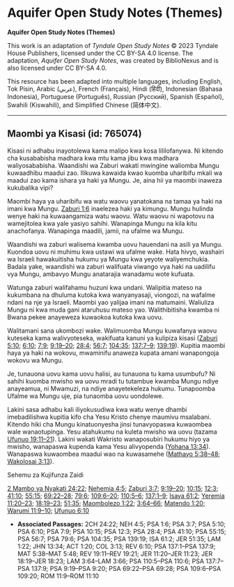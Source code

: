 # Aquifer Open Study Notes (Themes)

**Aquifer Open Study Notes (Themes)**

This work is an adaptation of *Tyndale Open Study Notes* © 2023 Tyndale House Publishers, licensed under the CC BY\-SA 4\.0 license. The adaptation, *Aquifer Open Study Notes*, was created by BiblioNexus and is also licensed under CC BY\-SA 4\.0\.

This resource has been adapted into multiple languages, including English, Tok Pisin, Arabic (عربي), French (Français), Hindi (हिंदी), Indonesian (Bahasa Indonesia), Portuguese (Português), Russian (Русский), Spanish (Español), Swahili (Kiswahili), and Simplified Chinese (简体中文).



--------------------------------

## Maombi ya Kisasi (id: 765074)

Kisasi ni adhabu inayotolewa kama malipo kwa kosa lililofanywa. Ni kitendo cha kusababisha madhara kwa mtu kama jibu kwa madhara waliyosababisha. Waandishi wa Zaburi wakati mwingine waliomba Mungu kuwaadhibu maadui zao. Ilikuwa kawaida kwao kuomba uharibifu mkali wa maadui zao kama ishara ya haki ya Mungu. Je, aina hii ya maombi inaweza kukubalika vipi?

Maombi haya ya uharibifu wa watu waovu yanatokana na tamaa ya haki na imani kwa Mungu. [Zaburi 1:6](https://ref.ly/Ps1:6) inaelezea haki ya kimungu. Mungu hulinda wenye haki na kuwaangamiza watu waovu. Watu waovu ni wapotovu na wamejitolea kwa yale yasiyo sahihi. Wanapinga Mungu na kila kitu anachofanya. Wanapinga maadili, jamii, na ufalme wa Mungu.

Waandishi wa zaburi walisema kwamba uovu hauendani na asili ya Mungu. Kuondoa uovu ni muhimu kwa ustawi wa ufalme wake. Hata hivyo, washairi wa Israeli hawakuitisha hukumu ya Mungu kwa yeyote waliyemchukia. Badala yake, waandishi wa zaburi walifuata viwango vya haki na uadilifu vya Mungu, ambavyo Mungu anatarajia wanadamu wote kufuata.

Watunga zaburi walifahamu huzuni kwa undani. Walipitia mateso na kukumbana na dhuluma kutoka kwa wanyanyasaji, viongozi, na wafalme ndani na nje ya Israeli. Maombi yao yalijaa imani na matumaini. Waliuliza Mungu ni kwa muda gani ataruhusu mateso yao. Walithibitisha kwamba ni Bwana pekee anayeweza kuwaokoa kutoka kwa uovu.

Walitamani sana ukombozi wake. Walimuomba Mungu kuwafanya waovu kuteseka kama walivyoteseka, wakifuata kanuni ya kulipiza kisasi ([Zaburi 5:10](https://ref.ly/Ps5:10); [6:10](https://ref.ly/Ps6:10); [7:9](https://ref.ly/Ps7:9); [9:19–20](https://ref.ly/Ps9:19-Ps9:20); [28:4](https://ref.ly/Ps28:4); [56:7](https://ref.ly/Ps56:7); [104:35](https://ref.ly/Ps104:35); [137:7–9](https://ref.ly/Ps137:7-Ps137:9); [139:19](https://ref.ly/Ps139:19)). Kupitia maombi haya ya haki na wokovu, mwaminifu anaweza kupata amani wanapongoja wokovu wa Mungu.

Je, tunauona uovu kama uovu halisi, au tunauona tu kama usumbufu? Ni sahihi kuomba mwisho wa uovu mradi tu tutambue kwamba Mungu ndiye anayeamua, ni Mwamuzi, na ndiye anayetekeleza hukumu. Tunapoomba Ufalme wa Mungu uje, pia tunaomba uovu uondolewe.

Lakini sasa adhabu kali iliyokusudiwa kwa watu wenye dhambi imebadilishwa kupitia kifo cha Yesu Kristo chenye maumivu msalabani. Kitendo hiki cha Mungu kinatuonyesha jinsi tunavyopaswa kuwaombea wale wanaotupinga. Yesu atahukumu na kuleta mwisho wa uovu (tazama [Ufunuo 19:11–21](https://ref.ly/Rev19:11-Rev19:21)). Lakini wakati Wakristo wanaposubiri hukumu hiyo ya mwisho, wanapaswa kupenda kama Yesu alivyopenda ([Yohana 13:34](https://ref.ly/John13:34)). Wanapaswa kuwaombea maadui wao na kuwasamehe ([Mathayo 5:38–48](https://ref.ly/Matt5:38-Matt5:48); [Wakolosai 3:13](https://ref.ly/Col3:13)).

Sehemu za Kujifunza Zaidi

[2 Mambo ya Nyakati 24:22](https://ref.ly/2Chr24:22); [Nehemia 4:5](https://ref.ly/Neh4:5); [Zaburi 3:7](https://ref.ly/Ps3:7); [9:19–20](https://ref.ly/Ps9:19-Ps9:20); [10:15](https://ref.ly/Ps10:15); [12:3](https://ref.ly/Ps12:3); [41:10](https://ref.ly/Ps41:10); [55:15](https://ref.ly/Ps55:15); [69:22–28](https://ref.ly/Ps69:22-Ps69:28); [79:6](https://ref.ly/Ps79:6); [109:6–20](https://ref.ly/Ps109:6-Ps109:20); [110:5–6](https://ref.ly/Ps110:5-Ps110:6); [137:1–9](https://ref.ly/Ps137:1-Ps137:9); [Isaya 61:2](https://ref.ly/Isa61:2); [Yeremia 11:20–23](https://ref.ly/Jer11:20-Jer11:23); [18:19–23](https://ref.ly/Jer18:19-Jer18:23); [51:35](https://ref.ly/Jer51:35); [Maombolezo 1:22](https://ref.ly/Lam1:22); [3:64–66](https://ref.ly/Lam3:64-Lam3:66); [Matendo 1:20](https://ref.ly/Acts1:20); [Warumi 11:9–10](https://ref.ly/Rom11:9-Rom11:10); [Ufunuo 6:10](https://ref.ly/Rev6:10)

* **Associated Passages:** 2CH 24:22; NEH 4:5; PSA 1:6; PSA 3:7; PSA 5:10; PSA 6:10; PSA 7:9; PSA 10:15; PSA 12:3; PSA 28:4; PSA 41:10; PSA 55:15; PSA 56:7; PSA 79:6; PSA 104:35; PSA 139:19; ISA 61:2; JER 51:35; LAM 1:22; JHN 13:34; ACT 1:20; COL 3:13; REV 6:10; PSA 137:1–PSA 137:9; MAT 5:38–MAT 5:48; REV 19:11–REV 19:21; JER 11:20–JER 11:23; JER 18:19–JER 18:23; LAM 3:64–LAM 3:66; PSA 110:5–PSA 110:6; PSA 137:7–PSA 137:9; PSA 9:19–PSA 9:20; PSA 69:22–PSA 69:28; PSA 109:6–PSA 109:20; ROM 11:9–ROM 11:10

